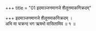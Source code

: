 +++
title = "01 इदमाञ्जनमानजे शैलूनमाकनिक्रदम्"

+++
इदमाञ्जनमानजे शैलूनमाकनिक्रदम् ।  
अभि मा चक्रन्द भग ऋषभो वासितामिव ॥ १ ॥
